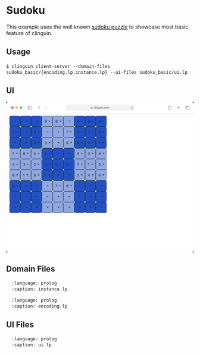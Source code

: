 # Sudoku

This example uses the well known [sudoku puzzle](https://en.wikipedia.org/wiki/Sudoku) to showcase most basic feature of clinguin.


## Usage

```console
$ clinguin client-server --domain-files sudoku_basic/{encoding.lp,instance.lp} --ui-files sudoku_basic/ui.lp
```

## UI

<img src="https://github.com/potassco/clinguin/blob/master/examples/angular/sudoku_basic/ui.gif?raw=true">

## Domain Files

```{literalinclude} ../../../examples/angular/sudoku_basic/instance.lp
  :language: prolog
  :caption: instance.lp
```
```{literalinclude} ../../../examples/angular/sudoku_basic/encoding.lp
  :language: prolog
  :caption: encoding.lp
```

## UI Files

```{literalinclude} ../../../examples/angular/sudoku_basic/ui.lp
  :language: prolog
  :caption: ui.lp
```


